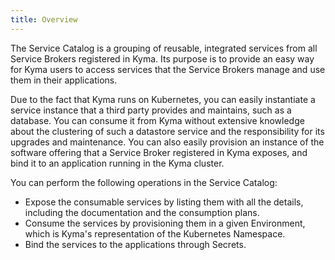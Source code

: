 ```yaml
---
title: Overview
---
```


The Service Catalog is a grouping of reusable, integrated services from all Service Brokers registered in Kyma. Its purpose is to provide an easy way for Kyma users to access services that the Service Brokers manage and use them in their applications.

Due to the fact that Kyma runs on Kubernetes, you can easily instantiate a service instance that a third party provides and maintains, such as a database. You can consume it from Kyma without extensive knowledge about the clustering of such a datastore service and the responsibility for its upgrades and maintenance. You can also easily provision an instance of the software offering that a Service Broker registered in Kyma exposes, and bind it to an application running in the Kyma cluster.

You can perform the following operations in the Service Catalog:

- Expose the consumable services by listing them with all the details, including the documentation and the consumption plans.
- Consume the services by provisioning them in a given Environment, which is Kyma's representation of the Kubernetes Namespace.
- Bind the services to the applications through Secrets.
